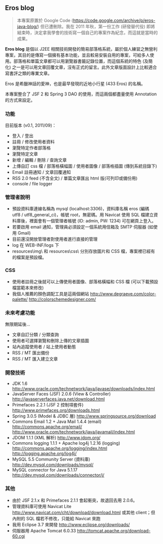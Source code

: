 ## Eros blog

> 本專案原置於 Google Code (https://code.google.com/archive/p/eros-java-blog/) 但已遭刪除。我在 2011 年秋，第一份工作 (研發替代役) 即將結束時，決定拿我學會的技術寫一個自己的專案作為紀念，而這就是當時的成果。

**Eros blog** 是個以 J2EE 相關技術開發的簡易部落格系統，屬於個人練習之無營利專案，其目的是傳寫一個擁有基本功能，並且較易安裝自用的專案，可給多人使用。部落格和單篇文章都可以用瀏覽器書籤記錄位置，而這個系統的特色 (及簡化) 之一是可以用文章回覆文章，沒有正式的留言。此外文章版面設計上比較適合寫書評之類的專業文章。

Eros 是希臘神話的愛神，也是最早發現的近地小行星 (433 Eros) 的名稱。

本專案整合了 JSF 2 和 Spring 3 DAO 的使用，而這兩個都盡量使用 Annotation 的方式來設定。

### 功能

目前版本 (v0.1, 2011/09)：

* 登入 / 登出
* 註冊 / 修改使用者資料
* 瀏覽特定作者部落格
* 瀏覽特定文章
* 新增 / 編輯 / 刪除 / 查詢文章
* 上傳自訂 css 檔 / 部落格橫幅圖 / 使用者圖像 / 部落格插圖 (傳到系統目錄下)
* Email 註冊通知 / 文章回覆通知
* RSS 2.0 feed (不含全文) / 單篇文章匯出 html 版(可列印或備份用)
* console / file logger

### 管理者說明

* 預設資料庫連線名稱為 mysql (localhost:3306)，資料庫名稱 eros (編碼 utf8 / utf8_general_ci)，帳號 root，無密碼。用 Navicat 使用 SQL 檔建立資料庫後，裡面會有一個管理者帳號 (ID: admin, PW: 1234) 可在網頁上登入。
* 若要啟用 email 通知，管理員必須設定一個系統用信箱及 SMTP 伺服器 (如使用 Gmail)
* 目前還沒開放管理者對使用者進行直接的管理
* log 在 WEB-INF/logs 下
* resources\img\ 和 resources\css\ 分別存放圖片和 CSS 檔，專案裡已經有的檔案是預設檔。

### CSS

* 使用者註冊之後就可以上傳使用者圖像、部落格橫幅和 CSS 檔 (可以下載預設檔當範本來修改)
* 我個人推薦的顏色調配工具是這兩個網站 http://www.degraeve.com/color-palette/ http://colorschemedesigner.com/

### 未來考慮功能

無限期延後...

* 文章自訂分類 / 分類查詢
* 使用者可選擇瀏覽和刪除上傳的文章插圖
* 站內追蹤使用者 / 站上使用者動態
* RSS / MT 匯出備份
* RSS / MT 匯入建立文章

### 開發技術

* JDK 1.6 http://www.oracle.com/technetwork/java/javase/downloads/index.html
* JavaServer Faces (JSF) 2.0.6 (View & Controller) http://javaserverfaces.java.net/download.html
* Primefaces 2.2.1 (JSF 2 控制項套件) http://www.primefaces.org/downloads.html
* Spring 3.0.5 (Model & JDBC 層) http://www.springsource.org/download
* Commons Email 1.2 + Java Mail 1.4.4 (email) http://commons.apache.org/email/ http://www.oracle.com/technetwork/java/javamail/index.html
* JDOM 1.1.1 (XML 解析) http://www.jdom.org/
* Commons logging 1.1.1 + Apache log4j 1.2.16 (logging) http://commons.apache.org/logging/index.html http://logging.apache.org/log4j/
* MySQL 5.5 Community Server (資料庫) http://dev.mysql.com/downloads/mysql/
* MySQL connector for Java 5.1.17 http://dev.mysql.com/downloads/connector/j/

### 其他

* 由於 JSF 2.1.x 和 Primefaces 2.1.1 會起衝突，故退回去用 2.0.6。
* 管理資料庫可使用 Navicat Lite http://www.navicat.com/cht/download/download.html 或其他 client；但內附的 SQL 檔若不修改，只能給 Navicat 來跑
* 我用 Eclipse 3.7 來開發 http://www.eclipse.org/downloads/
* 伺服器用 Apache Tomcat 6.0.33 http://tomcat.apache.org/download-60.cgi
